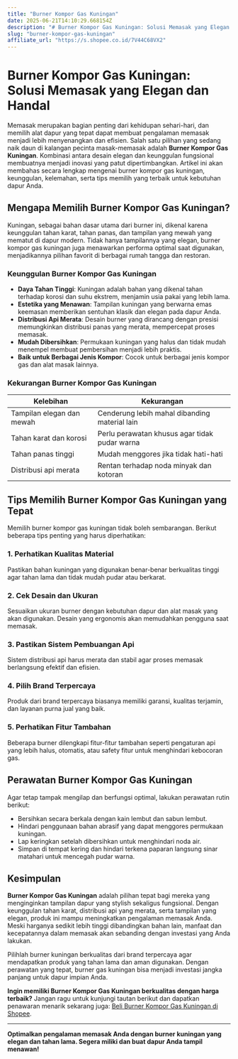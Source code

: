 ```yaml
---
title: "Burner Kompor Gas Kuningan"
date: 2025-06-21T14:10:29.668154Z
description: "# Burner Kompor Gas Kuningan: Solusi Memasak yang Elegan dan Handal..."
slug: "burner-kompor-gas-kuningan"
affiliate_url: "https://s.shopee.co.id/7V44C68VX2"
---
```

# Burner Kompor Gas Kuningan: Solusi Memasak yang Elegan dan Handal

Memasak merupakan bagian penting dari kehidupan sehari-hari, dan memilih alat dapur yang tepat dapat membuat pengalaman memasak menjadi lebih menyenangkan dan efisien. Salah satu pilihan yang sedang naik daun di kalangan pecinta masak-memasak adalah **Burner Kompor Gas Kuningan**. Kombinasi antara desain elegan dan keunggulan fungsional membuatnya menjadi inovasi yang patut dipertimbangkan. Artikel ini akan membahas secara lengkap mengenai burner kompor gas kuningan, keunggulan, kelemahan, serta tips memilih yang terbaik untuk kebutuhan dapur Anda.

## Mengapa Memilih Burner Kompor Gas Kuningan?

Kuningan, sebagai bahan dasar utama dari burner ini, dikenal karena keunggulan tahan karat, tahan panas, dan tampilan yang mewah yang mematut di dapur modern. Tidak hanya tampilannya yang elegan, burner kompor gas kuningan juga menawarkan performa optimal saat digunakan, menjadikannya pilihan favorit di berbagai rumah tangga dan restoran.

### Keunggulan Burner Kompor Gas Kuningan

- **Daya Tahan Tinggi**: Kuningan adalah bahan yang dikenal tahan terhadap korosi dan suhu ekstrem, menjamin usia pakai yang lebih lama.
- **Estetika yang Menawan**: Tampilan kuningan yang berwarna emas keemasan memberikan sentuhan klasik dan elegan pada dapur Anda.
- **Distribusi Api Merata**: Desain burner yang dirancang dengan presisi memungkinkan distribusi panas yang merata, mempercepat proses memasak.
- **Mudah Dibersihkan**: Permukaan kuningan yang halus dan tidak mudah menempel membuat pembersihan menjadi lebih praktis.
- **Baik untuk Berbagai Jenis Kompor**: Cocok untuk berbagai jenis kompor gas dan alat masak lainnya.

### Kekurangan Burner Kompor Gas Kuningan

| Kelebihan                          | Kekurangan                                |
|-----------------------------------|-------------------------------------------|
| Tampilan elegan dan mewah        | Cenderung lebih mahal dibanding material lain |
| Tahan karat dan korosi           | Perlu perawatan khusus agar tidak pudar warna |
| Tahan panas tinggi               | Mudah menggores jika tidak hati-hati  |
| Distribusi api merata             | Rentan terhadap noda minyak dan kotoran |

## Tips Memilih Burner Kompor Gas Kuningan yang Tepat

Memilih burner kompor gas kuningan tidak boleh sembarangan. Berikut beberapa tips penting yang harus diperhatikan:

### 1. Perhatikan Kualitas Material
Pastikan bahan kuningan yang digunakan benar-benar berkualitas tinggi agar tahan lama dan tidak mudah pudar atau berkarat.

### 2. Cek Desain dan Ukuran
Sesuaikan ukuran burner dengan kebutuhan dapur dan alat masak yang akan digunakan. Desain yang ergonomis akan memudahkan pengguna saat memasak.

### 3. Pastikan Sistem Pembuangan Api
Sistem distribusi api harus merata dan stabil agar proses memasak berlangsung efektif dan efisien.

### 4. Pilih Brand Terpercaya
Produk dari brand terpercaya biasanya memiliki garansi, kualitas terjamin, dan layanan purna jual yang baik.

### 5. Perhatikan Fitur Tambahan
Beberapa burner dilengkapi fitur-fitur tambahan seperti pengaturan api yang lebih halus, otomatis, atau safety fitur untuk menghindari kebocoran gas.

## Perawatan Burner Kompor Gas Kuningan

Agar tetap tampak mengilap dan berfungsi optimal, lakukan perawatan rutin berikut:

- Bersihkan secara berkala dengan kain lembut dan sabun lembut.
- Hindari penggunaan bahan abrasif yang dapat menggores permukaan kuningan.
- Lap keringkan setelah dibersihkan untuk menghindari noda air.
- Simpan di tempat kering dan hindari terkena paparan langsung sinar matahari untuk mencegah pudar warna.

## Kesimpulan

**Burner Kompor Gas Kuningan** adalah pilihan tepat bagi mereka yang menginginkan tampilan dapur yang stylish sekaligus fungsional. Dengan keunggulan tahan karat, distribusi api yang merata, serta tampilan yang elegan, produk ini mampu meningkatkan pengalaman memasak Anda. Meski harganya sedikit lebih tinggi dibandingkan bahan lain, manfaat dan kecepatannya dalam memasak akan sebanding dengan investasi yang Anda lakukan.

Pilihlah burner kuningan berkualitas dari brand terpercaya agar mendapatkan produk yang tahan lama dan aman digunakan. Dengan perawatan yang tepat, burner gas kuningan bisa menjadi investasi jangka panjang untuk dapur impian Anda.

**Ingin memiliki Burner Kompor Gas Kuningan berkualitas dengan harga terbaik?** Jangan ragu untuk kunjungi tautan berikut dan dapatkan penawaran menarik sekarang juga: [Beli Burner Kompor Gas Kuningan di Shopee](https://s.shopee.co.id/7V44C68VX2).

---

**Optimalkan pengalaman memasak Anda dengan burner kuningan yang elegan dan tahan lama. Segera miliki dan buat dapur Anda tampil menawan!**